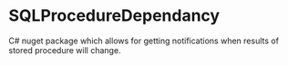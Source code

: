 # SQLProcedureDependancy
C# nuget package which allows for getting notifications when results of stored procedure will change.
